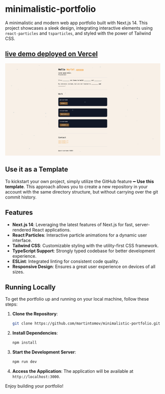 # minimalistic-portfolio

A minimalistic and modern web app portfolio built with Next.js 14. This project showcases a sleek design, integrating interactive elements using `react-particles` and `tsparticles`, and styled with the power of Tailwind CSS.

## [live demo deployed on Vercel](https://minimalistic-portfolio-two.vercel.app)

<img src="public/cover.png" width=1084>

## Use it as a Template

To kickstart your own project, simply utilize the GitHub feature  ━  **Use this template**. This approach allows you to create a new repository in your account with the same directory structure, but without carrying over the git commit history. 

## Features

- **Next.js 14**: Leveraging the latest features of Next.js for fast, server-rendered React applications.
- **React Particles**: Interactive particle animations for a dynamic user interface.
- **Tailwind CSS**: Customizable styling with the utility-first CSS framework.
- **TypeScript Support**: Strongly typed codebase for better development experience.
- **ESLint**: Integrated linting for consistent code quality.
- **Responsive Design**: Ensures a great user experience on devices of all sizes.

## Running Locally

To get the portfolio up and running on your local machine, follow these steps:

1. **Clone the Repository**:
   ```bash
   git clone https://github.com/martintomov/minimalistic-portfolio.git
   ```

2. **Install Dependencies**:
   ```bash
   npm install
   ```

3. **Start the Development Server**:
   ```bash
   npm run dev
   ```

4. **Access the Application**: The application will be available at `http://localhost:3000`.

Enjoy building your portfolio!
